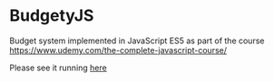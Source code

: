 # BudgetyJS
Budget system implemented in JavaScript ES5 as part of the course https://www.udemy.com/the-complete-javascript-course/

Please see it running [here](https://eneiascs.github.io/BudgetyJS/)
